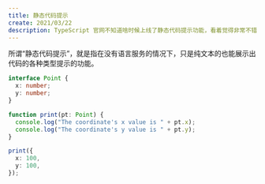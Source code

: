 ```yaml
---
title: 静态代码提示
create: 2021/03/22
description: TypeScript 官网不知道啥时候上线了静态代码提示功能，看着觉得非常不错，于是准备在博客里尝试也做一个。
---
```


所谓“静态代码提示”，就是指在没有语言服务的情况下，只是纯文本的也能展示出代码的各种类型提示的功能。

```ts
interface Point {
  x: number;
  y: number;
}

function print(pt: Point) {
  console.log("The coordinate's x value is " + pt.x);
  console.log("The coordinate's y value is " + pt.y);
}

print({
  x: 100,
  y: 100,
});
```

